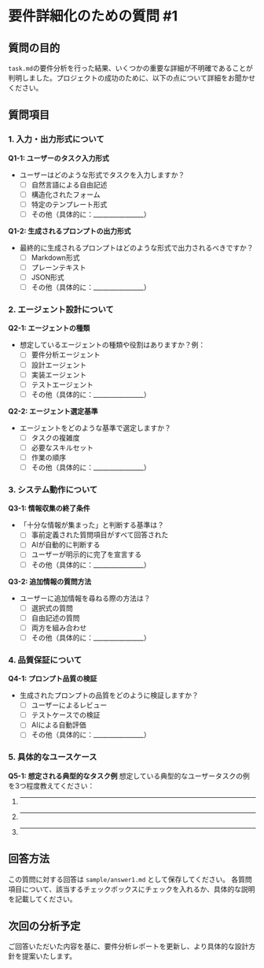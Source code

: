 # 要件詳細化のための質問 #1

## 質問の目的
`task.md`の要件分析を行った結果、いくつかの重要な詳細が不明確であることが判明しました。プロジェクトの成功のために、以下の点について詳細をお聞かせください。

## 質問項目

### 1. 入力・出力形式について

**Q1-1: ユーザーのタスク入力形式**
- ユーザーはどのような形式でタスクを入力しますか？
  - [ ] 自然言語による自由記述
  - [ ] 構造化されたフォーム
  - [ ] 特定のテンプレート形式
  - [ ] その他（具体的に：________________）

**Q1-2: 生成されるプロンプトの出力形式**
- 最終的に生成されるプロンプトはどのような形式で出力されるべきですか？
  - [ ] Markdown形式
  - [ ] プレーンテキスト
  - [ ] JSON形式
  - [ ] その他（具体的に：________________）

### 2. エージェント設計について

**Q2-1: エージェントの種類**
- 想定しているエージェントの種類や役割はありますか？例：
  - [ ] 要件分析エージェント
  - [ ] 設計エージェント
  - [ ] 実装エージェント
  - [ ] テストエージェント
  - [ ] その他（具体的に：________________）

**Q2-2: エージェント選定基準**
- エージェントをどのような基準で選定しますか？
  - [ ] タスクの複雑度
  - [ ] 必要なスキルセット
  - [ ] 作業の順序
  - [ ] その他（具体的に：________________）

### 3. システム動作について

**Q3-1: 情報収集の終了条件**
- 「十分な情報が集まった」と判断する基準は？
  - [ ] 事前定義された質問項目がすべて回答された
  - [ ] AIが自動的に判断する
  - [ ] ユーザーが明示的に完了を宣言する
  - [ ] その他（具体的に：________________）

**Q3-2: 追加情報の質問方法**
- ユーザーに追加情報を尋ねる際の方法は？
  - [ ] 選択式の質問
  - [ ] 自由記述の質問
  - [ ] 両方を組み合わせ
  - [ ] その他（具体的に：________________）

### 4. 品質保証について

**Q4-1: プロンプト品質の検証**
- 生成されたプロンプトの品質をどのように検証しますか？
  - [ ] ユーザーによるレビュー
  - [ ] テストケースでの検証
  - [ ] AIによる自動評価
  - [ ] その他（具体的に：________________）

### 5. 具体的なユースケース

**Q5-1: 想定される典型的なタスク例**
想定している典型的なユーザータスクの例を3つ程度教えてください：

1. ________________________________
2. ________________________________
3. ________________________________

## 回答方法
この質問に対する回答は `sample/answer1.md` として保存してください。
各質問項目について、該当するチェックボックスにチェックを入れるか、具体的な説明を記載してください。

## 次回の分析予定
ご回答いただいた内容を基に、要件分析レポートを更新し、より具体的な設計方針を提案いたします。
